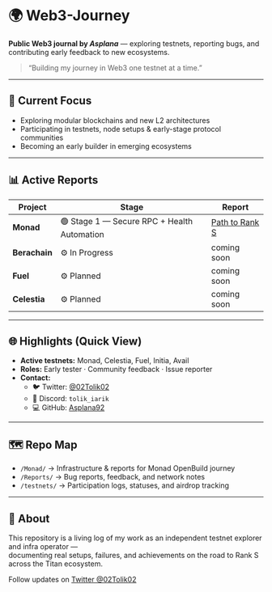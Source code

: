 # 🌍 Web3-Journey

**Public Web3 journal by _Asplana_** — exploring testnets, reporting bugs, and contributing early feedback to new ecosystems.

> “Building my journey in Web3 one testnet at a time.”

---

## 🧭 Current Focus
- Exploring modular blockchains and new L2 architectures  
- Participating in testnets, node setups & early-stage protocol communities  
- Becoming an early builder in emerging ecosystems  

---

## 📊 Active Reports

| Project | Stage | Report |
|----------|--------|--------|
| **Monad** | 🟢 Stage 1 — Secure RPC + Health Automation | [Path to Rank S](https://github.com/Asplana92/Web3-Journey/blob/main/Monad/Path-to-Rank-S.md) |
| **Berachain** | ⚙️ In Progress | coming soon |
| **Fuel** | ⚙️ Planned | coming soon |
| **Celestia** | ⚙️ Planned | coming soon |

---

## 🌐 Highlights (Quick View)
- **Active testnets:** Monad, Celestia, Fuel, Initia, Avail  
- **Roles:** Early tester · Community feedback · Issue reporter  
- **Contact:**  
  - 🐦 Twitter: [@02Tolik02](https://x.com/02Tolik02)  
  - 💬 Discord: `tolik_iarik`  
  - 💻 GitHub: [Asplana92](https://github.com/Asplana92)

---

## 🗺 Repo Map
- `/Monad/` → Infrastructure & reports for Monad OpenBuild journey  
- `/Reports/` → Bug reports, feedback, and network notes  
- `/testnets/` → Participation logs, statuses, and airdrop tracking

---

## 🧠 About
This repository is a living log of my work as an independent testnet explorer and infra operator —  
documenting real setups, failures, and achievements on the road to Rank S across the Titan ecosystem.

Follow updates on [Twitter @02Tolik02](https://twitter.com/02Tolik02)
